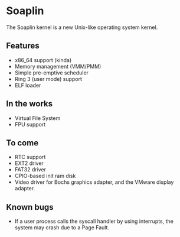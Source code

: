 # Soaplin
The Soaplin kernel is a new Unix-like operating system kernel.

## Features
* x86_64 support (kinda)
* Memory management (VMM/PMM)
* Simple pre-emptive scheduler
* Ring 3 (user mode) support
* ELF loader

## In the works
* Virtual File System
* FPU support

## To come
* RTC support
* EXT2 driver 
* FAT32 driver
* CPIO-based init ram disk
* Video driver for Bochs graphics adapter, and the VMware display adapter.

## Known bugs
* If a user process calls the syscall handler by using interrupts, the system may crash due to a Page Fault.